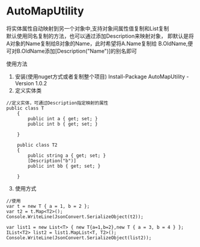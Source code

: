 # AutoMapUtility
将实体属性自动映射到另一个对象中,支持对象间属性值复制和List复制  
默认使用同名复制的方法，也可以通过添加Description来映射对象，
即默认是将A对象的Name复制给B对象的Name，此时希望将A.Name复制给
B.OldName,便可对B.OldName添加[Description("Name")]的别名即可
  
使用方法
1. 安装(使用nuget方式或者复制整个项目)
Install-Package AutoMapUtility -Version 1.0.2
2. 定义实体类
```
//定义实体，可通过Description指定映射的属性
public class T
    {
        public int a { get; set; }
        public int b { get; set; }

    }

    public class T2
    {
        public string a { get; set; }
        [Description("b")]
        public int bb { get; set; }

    }

```
3. 使用方式
```
//使用
var t = new T { a = 1, b = 2 };
var t2 = t.Map<T2>();
Console.WriteLine(JsonConvert.SerializeObject(t2));

var list1 = new List<T> { new T{a=1,b=2},new T { a = 3, b = 4 } };
IList<T2> list2 = list1.MapList<T, T2>();
Console.WriteLine(JsonConvert.SerializeObject(list2));
```
